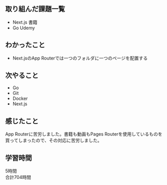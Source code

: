 ## 取り組んだ課題一覧
- Next.js 書籍
- Go Udemy

## わかったこと
- Next.jsのApp Routerでは一つのフォルダに一つのページを配置する

## 次やること
- Go
- Git
- Docker
- Next.js

## 感じたこと
App Routerに苦労しました。書籍も動画もPages Routerを使用しているものを買ってしまったので、その対応に苦労しました。


## 学習時間
5時間<br />
合計704時間